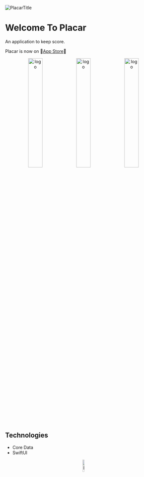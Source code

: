 
![PlacarTitle](https://github.com/user-attachments/assets/1d49681c-67cc-4fc9-bc28-b49df7ed4e5c)

<h1>Welcome To Placar</h1>
<p>An application to keep score.</p>
<p>Placar is now on 🌟<a href="https://apps.apple.com/br/app/placar-marcador-de-pontos/id6473264774" target="blank">App Store</a>🌟</p>

<div align="center">
  <img src="https://github.com/user-attachments/assets/485fd78b-d5b9-4ecb-997a-49e8cce208bd" width="30%" alt="logo">
  <img src="https://github.com/user-attachments/assets/44e73b2a-2037-4815-852e-1186cd863d1b" width="30%" alt="logo">
  <img src="https://github.com/user-attachments/assets/3d83e0d6-c18a-4f2c-adc2-713feab24fca" width="30%" alt="logo">


</div>



<h2>Technologies</h2>
<ul>
  <li>Core Data</li>
   <li>SwiftUI</li>
</ul>

<div align="center">
  <img src="https://github.com/user-attachments/assets/b502a5d4-9fd4-4687-9af9-22ee90dea3fb" width="10%" alt="logo">

</div>


